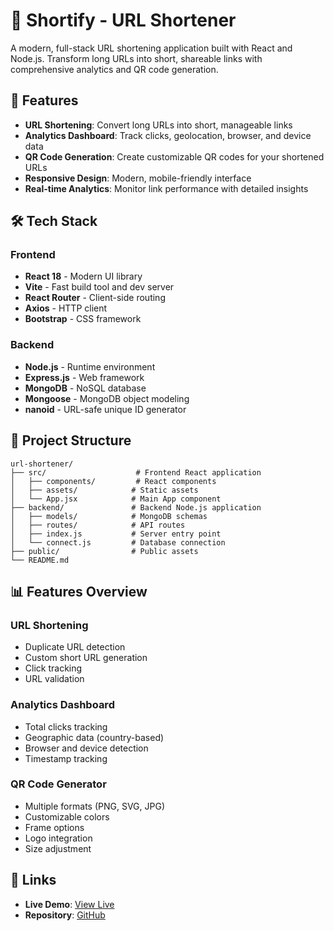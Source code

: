 # 🔗 Shortify - URL Shortener

A modern, full-stack URL shortening application built with React and Node.js. Transform long URLs into short, shareable links with comprehensive analytics and QR code generation.

## 🌟 Features

- **URL Shortening**: Convert long URLs into short, manageable links
- **Analytics Dashboard**: Track clicks, geolocation, browser, and device data
- **QR Code Generation**: Create customizable QR codes for your shortened URLs
- **Responsive Design**: Modern, mobile-friendly interface
- **Real-time Analytics**: Monitor link performance with detailed insights

## 🛠️ Tech Stack

### Frontend

- **React 18** - Modern UI library
- **Vite** - Fast build tool and dev server
- **React Router** - Client-side routing
- **Axios** - HTTP client
- **Bootstrap** - CSS framework

### Backend

- **Node.js** - Runtime environment
- **Express.js** - Web framework
- **MongoDB** - NoSQL database
- **Mongoose** - MongoDB object modeling
- **nanoid** - URL-safe unique ID generator

## 📁 Project Structure

```
url-shortener/
├── src/                    # Frontend React application
│   ├── components/         # React components
│   ├── assets/            # Static assets
│   └── App.jsx            # Main App component
├── backend/               # Backend Node.js application
│   ├── models/            # MongoDB schemas
│   ├── routes/            # API routes
│   ├── index.js           # Server entry point
│   └── connect.js         # Database connection
├── public/                # Public assets
└── README.md
```

## 📊 Features Overview

### URL Shortening

- Duplicate URL detection
- Custom short URL generation
- Click tracking
- URL validation

### Analytics Dashboard

- Total clicks tracking
- Geographic data (country-based)
- Browser and device detection
- Timestamp tracking

### QR Code Generator

- Multiple formats (PNG, SVG, JPG)
- Customizable colors
- Frame options
- Logo integration
- Size adjustment

## 🔗 Links

- **Live Demo**: [View Live](#)
- **Repository**: [GitHub](https://github.com/itxAMaN23/url-shortener)
